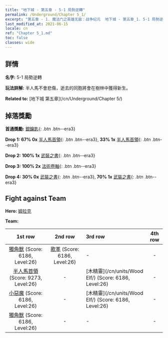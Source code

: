 ```yaml
---
title: "地下城 - 第五章 - 5-1 局勢逆轉"
permalink: /Underground/Chapter 5_1/
excerpt: "第五章 - 1. 魔法门之英雄无敌：战争纪元  地下城 - 第五章_1. 5-1 局勢逆轉"
last_modified_at: 2021-06-15
locale: cn
ref: "Chapter 5_1.md"
toc: false
classes: wide
---
```


## 詳情

 **名字:** 5-1 局勢逆轉

 **玩法詳解:**       半人馬不會悲傷，逝去的同胞將會在樹林中獲得新生。

 **Related to:** [地下城 第五章](/cn/Underground/Chapter 5/)

## 掉落獎勵

 **首通獎勵:** [銀鑰匙](/cn/Items/con_693/){: .btn .btn--era3}

 **Drop 1:** **67% 0x** [半人馬首領](/cn/Items/unt_199/){: .btn .btn--era3}, **33% 1x** [半人馬首領](/cn/Items/unt_199/){: .btn .btn--era3}

 **Drop 2:** **100% 1x** [武裝之書](/cn/Items/mat_25/){: .btn .btn--era3}

 **Drop 3:** **100% 2x** [法術卷軸](/cn/Items/con_694/){: .btn .btn--era3}

 **Drop 4:** **30% 0x** [武裝之書](/cn/Items/mat_18/){: .btn .btn--era3}, **70% 1x** [武裝之書](/cn/Items/mat_18/){: .btn .btn--era3}


## Fight against Team
 **Hero:** [姆拉克](/cn/heroes/Mullich/)

 **Team:**


  | 1st row | 2nd row | 3rd row | 4th row |
  |:----:|:----:|:----|:----:|
  | [獨角獸](/cn/units/Unicorn/) (Score: 6186, Level:26)  | [歌革](/cn/units/Gog/) (Score: 6186, Level:26)  | - | - |
  | [半人馬首領](/cn/units/Centaur/) (Score: 9273, Level:26)  | - | [木精靈](/cn/units/Wood Elf/) (Score: 6186, Level:26)  | - |
  | [小惡魔](/cn/units/Imp/) (Score: 6186, Level:26)  | - | [木精靈](/cn/units/Wood Elf/) (Score: 6186, Level:26)  | - |
  | [獨角獸](/cn/units/Unicorn/) (Score: 6186, Level:26)  | - | - | - |


